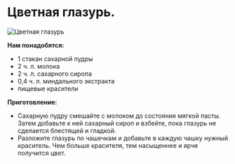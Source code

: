 # Цветная глазурь.
![Цветная глазурь](/images/Kulinar/Desert/glazur_color.jpg 'Цветная глазурь')

**Нам понадобятся:**

- 1 стакан сахарной пудры
- 2 ч. л. молока
- 2 ч. л. сахарного сиропа
- 0,4 ч. л. миндального экстракта
- пищевые красители

**Приготовление:**

- Сахарную пудру смешайте с молоком до состояния мягкой пасты. Затем добавьте к ней сахарный сироп и взбейте, пока глазурь не сделается блестящей и гладкой.
- Разложите глазурь по чашечкам и добавьте в каждую чашку нужный краситель. Чем больше красителя, тем насыщеннее и ярче получится цвет.
